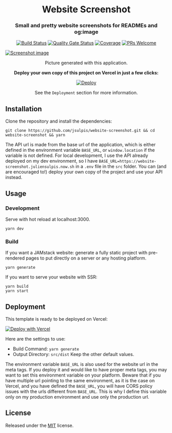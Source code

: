 <span align="center">
  
<h1>Website Screenshot</h1>
<h3>Small and pretty website screenshots for READMEs and og:image</h3>

<p>
  
[![Build Status](https://travis-ci.org/jsulpis/website-screenshot.svg?branch=master)](https://travis-ci.org/jsulpis/website-screenshot)
[![Quality Gate Status](https://sonarcloud.io/api/project_badges/measure?project=website-screenshot&metric=alert_status)](https://sonarcloud.io/dashboard?id=website-screenshot)
[![Coverage](https://sonarcloud.io/api/project_badges/measure?project=website-screenshot&metric=coverage)](https://sonarcloud.io/dashboard?id=website-screenshot)
[![PRs Welcome](https://img.shields.io/badge/PRs-welcome-brightgreen.svg)](http://makeapullrequest.com)
</p>

<a href="https://website-screenshot.now.sh">
  <img class="repo-preview" src="https://raw.githubusercontent.com/jsulpis/website-screenshot/master/preview.png" alt="Screenshot image"/>
</a>

<p>Picture generated with this application.</p>

**Deploy your own copy of this project on Vercel in just a few clicks:**

[![Deploy](https://vercel.com/button)](https://vercel.com/import/project?template=https://github.com/jsulpis/website-screenshot)

See the `Deployment` section for more information.

</span>

## Installation

Clone the repository and install the dependencies:

```shell
git clone https://github.com/jsulpis/website-screenshot.git && cd website-screenshot && yarn
```

The API url is made from the base url of the application, which is either defined in the environment variable `BASE_URL`, or `window.location` if the variable is not defined. For local development, I use the API already deployed on my dev environment, so I have `BASE_URL=https://website-screenshot.juliensulpis.now.sh` in a `.env` file in the `src` folder. You can (and are encouraged to!) deploy your own copy of the project and use your API instead.

## Usage

### Development

Serve with hot reload at localhost:3000.

```
yarn dev
```

### Build

If you want a JAMstack website: generate a fully static project with pre-rendered pages to put directly on a server or any hosting platform.

```
yarn generate
```

If you want to serve your website with SSR:

```
yarn build
yarn start
```

## Deployment

This template is ready to be deployed on Vercel:

[![Deploy with Vercel](https://vercel.com/button)](https://vercel.com/import/project?template=https://github.com/jsulpis/website-screenshot)

Here are the settings to use:

- Build Command: `yarn generate`
- Output Directory: `src/dist`
  Keep the other default values.

The environment variable `BASE_URL` is also used for the website url in the meta tags. If you deploy it and would like to have proper meta tags, you may want to set this environment variable on your platform. Beware that if you have multiple url pointing to the same environment, as it is the case on Vercel, and you have defined the `BASE_URL`, you will have CORS policy issues with the urls different from `BASE_URL`. This is why I define this variable only on my production environment and use only the production url.

## License

Released under the [MIT](https://github.com/jsulpis/website-screenshot/blob/master/LICENSE) license.
